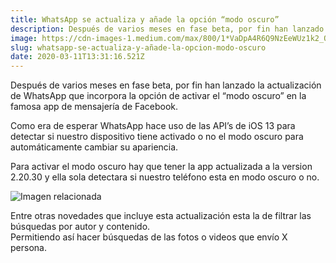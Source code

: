 ```yaml
---
title: WhatsApp se actualiza y añade la opción “modo oscuro”
description: Después de varios meses en fase beta, por fin han lanzado la actualización de WhatsApp que incorpora la opción de activar el “modo oscuro”…
image: https://cdn-images-1.medium.com/max/800/1*VaDpA4R6Q9NzEeWUz1k2_Q.jpeg
slug: whatsapp-se-actualiza-y-añade-la-opcion-modo-oscuro
date: 2020-03-11T13:31:16.521Z
---
```


Después de varios meses en fase beta, por fin han lanzado la actualización de WhatsApp que incorpora la opción de activar el “modo oscuro” en la famosa app de mensajería de Facebook.

Como era de esperar WhatsApp hace uso de las API’s de iOS 13 para detectar si nuestro dispositivo tiene activado o no el modo oscuro para automáticamente cambiar su apariencia.

Para activar el modo oscuro hay que tener la app actualizada a la version 2.20.30 y ella sola detectara si nuestro teléfono esta en modo oscuro o no.

![Imagen relacionada](https://cdn-images-1.medium.com/max/800/1*lih6aViLHoTixczp5iL1QA.png)

Entre otras novedades que incluye esta actualización esta la de filtrar las búsquedas por autor y contenido.  
Permitiendo así hacer búsquedas de las fotos o videos que envío X persona.
